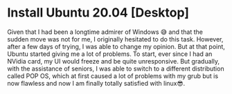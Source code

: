# Install Ubuntu 20.04 [Desktop]		
Given that I had been a longtime admirer of Windows 😅 and that the sudden move was not for me, I originally hesitated to do this task. However, after a few days of trying, I was able to change my opinion. But at that point, Ubuntu started giving me a lot of problems. To start, ever since I had an NVidia card, my UI would freeze and be quite unresponsive. But gradually, with the assistance of seniors, I was able to switch to a different distribution called POP OS, which at first caused a lot of problems with my grub but is now flawless and now I am finally totally satisfied with linux😎.

